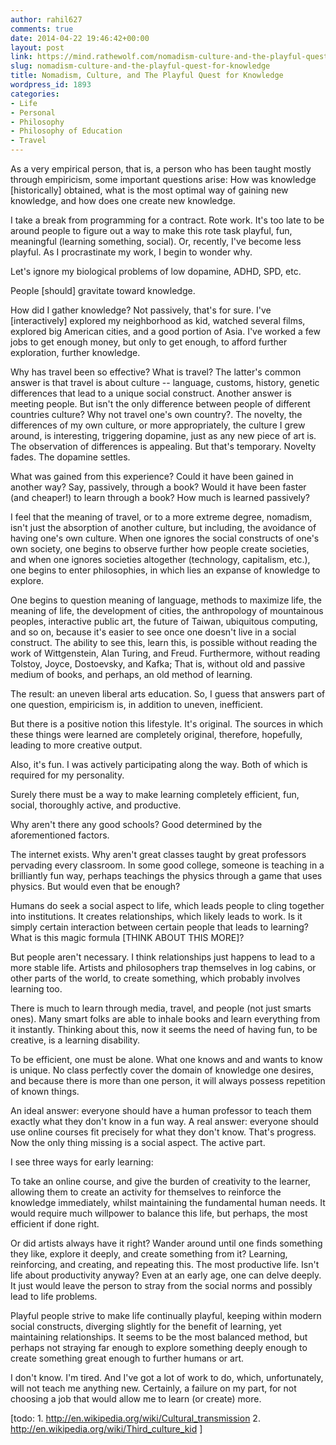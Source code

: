 ```yaml
---
author: rahil627
comments: true
date: 2014-04-22 19:46:42+00:00
layout: post
link: https://mind.rathewolf.com/nomadism-culture-and-the-playful-quest-for-knowledge/
slug: nomadism-culture-and-the-playful-quest-for-knowledge
title: Nomadism, Culture, and The Playful Quest for Knowledge
wordpress_id: 1893
categories:
- Life
- Personal
- Philosophy
- Philosophy of Education
- Travel
---
```


As a very empirical person, that is, a person who has been taught mostly through empiricism, some important questions arise: How was knowledge [historically] obtained, what is the most optimal way of gaining new knowledge, and how does one create new knowledge.

I take a break from programming for a contract. Rote work. It's too late to be around people to figure out a way to make this rote task playful, fun, meaningful (learning something, social). Or, recently, I've become less playful. As I procrastinate my work, I begin to wonder why.

Let's ignore my biological problems of low dopamine, ADHD, SPD, etc.

People [should] gravitate toward knowledge.

How did I gather knowledge? Not passively, that's for sure. I've [interactively] explored my neighborhood as kid, watched several films, explored big American cities, and a good portion of Asia. I've worked a few jobs to get enough money, but only to get enough, to afford further exploration, further knowledge.

Why has travel been so effective? What is travel? The latter's common answer is that travel is about culture -- language, customs, history, genetic differences that lead to a unique social construct. Another answer is meeting people. But isn't the only difference between people of different countries culture? Why not travel one's own country?. The novelty, the differences of my own culture, or more appropriately, the culture I grew around, is interesting, triggering dopamine, just as any new piece of art is. The observation of differences is appealing. But that's temporary. Novelty fades. The dopamine settles.

What was gained from this experience? Could it have been gained in another way? Say, passively, through a book? Would it have been faster (and cheaper!) to learn through a book? How much is learned passively?

I feel that the meaning of travel, or to a more extreme degree, nomadism, isn't just the absorption of another culture, but including, the avoidance of having one's own culture. When one ignores the social constructs of one's own society, one begins to observe further how people create societies, and when one ignores societies altogether (technology, capitalism, etc.), one begins to enter philosophies, in which lies an expanse of knowledge to explore.

One begins to question meaning of language, methods to maximize life, the meaning of life, the development of cities, the anthropology of mountainous peoples, interactive public art, the future of Taiwan, ubiquitous computing, and so on, because it's easier to see once one doesn't live in a social construct. The ability to see this, learn this, is possible without reading the work of Wittgenstein, Alan Turing, and Freud. Furthermore, without reading Tolstoy, Joyce, Dostoevsky, and Kafka; That is, without old and passive medium of books, and perhaps, an old method of learning.

The result: an uneven liberal arts education. So, I guess that answers part of one question, empiricism is, in addition to uneven, inefficient.

But there is a positive notion this lifestyle. It's original. The sources in which these things were learned are completely original, therefore, hopefully, leading to more creative output.

Also, it's fun. I was actively participating along the way. Both of which is required for my personality.

Surely there must be a way to make learning completely efficient, fun, social, thoroughly active, and productive.

Why aren't there any good schools? Good determined by the aforementioned factors.

The internet exists. Why aren't great classes taught by great professors pervading every classroom. In some good college, someone is teaching in a brilliantly fun way, perhaps teachings the physics through a game that uses physics. But would even that be enough?

Humans do seek a social aspect to life, which leads people to cling together into institutions. It creates relationships, which likely leads to work. Is it simply certain interaction between certain people that leads to learning? What is this magic formula [THINK ABOUT THIS MORE]?

But people aren't necessary. I think relationships just happens to lead to a more stable life. Artists and philosophers trap themselves in log cabins, or other parts of the world, to create something, which probably involves learning too.

There is much to learn through media, travel, and people (not just smarts ones). Many smart folks are able to inhale books and learn everything from it instantly. Thinking about this, now it seems the need of having fun, to be creative, is a learning disability.

To be efficient, one must be alone. What one knows and and wants to know is unique. No class perfectly cover the domain of knowledge one desires, and because there is more than one person, it will always possess repetition of known things.

An ideal answer: everyone should have a human professor to teach them exactly what they don't know in a fun way. A real answer: everyone should use online courses fit precisely for what they don't know. That's progress. Now the only thing missing is a social aspect. The active part.

I see three ways for early learning:

To take an online course, and give the burden of creativity to the learner, allowing them to create an activity for themselves to reinforce the knowledge immediately, whilst maintaining the fundamental human needs. It would require much willpower to balance this life, but perhaps, the most efficient if done right.

Or did artists always have it right? Wander around until one finds something they like, explore it deeply, and create something from it? Learning, reinforcing, and creating, and repeating this. The most productive life. Isn't life about productivity anyway? Even at an early age, one can delve deeply. It just would leave the person to stray from the social norms and possibly lead to life problems.

Playful people strive to make life continually playful, keeping within modern social constructs, diverging slightly for the benefit of learning, yet maintaining relationships. It seems to be the most balanced method, but perhaps not straying far enough to explore something deeply enough to create something great enough to further humans or art.

I don't know. I'm tired. And I've got a lot of work to do, which, unfortunately, will not teach me anything new. Certainly, a failure on my part, for not choosing a job that would allow me to learn (or create) more.

[todo: 1. http://en.wikipedia.org/wiki/Cultural_transmission 2. http://en.wikipedia.org/wiki/Third_culture_kid ]
